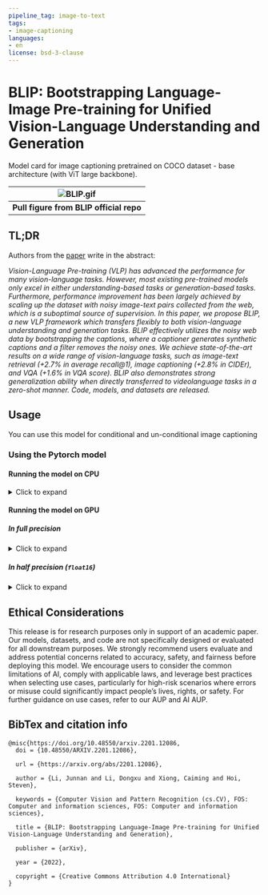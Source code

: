 ```yaml
---
pipeline_tag: image-to-text
tags:
- image-captioning
languages:
- en
license: bsd-3-clause
---
```


# BLIP: Bootstrapping Language-Image Pre-training for Unified Vision-Language Understanding and Generation

Model card for image captioning pretrained on COCO dataset - base architecture (with ViT large backbone).

| ![BLIP.gif](https://cdn-uploads.huggingface.co/production/uploads/1670928184033-62441d1d9fdefb55a0b7d12c.gif) |
|:--:|
| <b> Pull figure from BLIP official repo | Image source: https://github.com/salesforce/BLIP </b>|

## TL;DR

Authors from the [paper](https://arxiv.org/abs/2201.12086) write in the abstract:

*Vision-Language Pre-training (VLP) has advanced the performance for many vision-language tasks. However, most existing pre-trained models only excel in either understanding-based tasks or generation-based tasks. Furthermore, performance improvement has been largely achieved by scaling up the dataset with noisy image-text pairs collected from the web, which is a suboptimal source of supervision. In this paper, we propose BLIP, a new VLP framework which transfers flexibly to both vision-language understanding and generation tasks. BLIP effectively utilizes the noisy web data by bootstrapping the captions, where a captioner generates synthetic captions and a filter removes the noisy ones. We achieve state-of-the-art results on a wide range of vision-language tasks, such as image-text retrieval (+2.7% in average recall@1), image captioning (+2.8% in CIDEr), and VQA (+1.6% in VQA score). BLIP also demonstrates strong generalization ability when directly transferred to videolanguage tasks in a zero-shot manner. Code, models, and datasets are released.*

## Usage

You can use this model for conditional and un-conditional image captioning

### Using the Pytorch model

#### Running the model on CPU

<details>
<summary> Click to expand </summary>

```python
import requests
from PIL import Image
from transformers import BlipProcessor, BlipForConditionalGeneration

processor = BlipProcessor.from_pretrained("Salesforce/blip-image-captioning-large")
model = BlipForConditionalGeneration.from_pretrained("Salesforce/blip-image-captioning-large")

img_url = 'https://storage.googleapis.com/sfr-vision-language-research/BLIP/demo.jpg' 
raw_image = Image.open(requests.get(img_url, stream=True).raw).convert('RGB')

# conditional image captioning
text = "a photography of"
inputs = processor(raw_image, text, return_tensors="pt")

out = model.generate(**inputs)
print(processor.decode(out[0], skip_special_tokens=True))

# unconditional image captioning
inputs = processor(raw_image, return_tensors="pt")

out = model.generate(**inputs)
print(processor.decode(out[0], skip_special_tokens=True))
```
</details>

#### Running the model on GPU

##### In full precision 

<details>
<summary> Click to expand </summary>

```python
import requests
from PIL import Image
from transformers import BlipProcessor, BlipForConditionalGeneration

processor = BlipProcessor.from_pretrained("Salesforce/blip-image-captioning-large")
model = BlipForConditionalGeneration.from_pretrained("Salesforce/blip-image-captioning-large").to("cuda")

img_url = 'https://storage.googleapis.com/sfr-vision-language-research/BLIP/demo.jpg' 
raw_image = Image.open(requests.get(img_url, stream=True).raw).convert('RGB')

# conditional image captioning
text = "a photography of"
inputs = processor(raw_image, text, return_tensors="pt").to("cuda")

out = model.generate(**inputs)
print(processor.decode(out[0], skip_special_tokens=True))

# unconditional image captioning
inputs = processor(raw_image, return_tensors="pt").to("cuda")

out = model.generate(**inputs)
print(processor.decode(out[0], skip_special_tokens=True))
```
</details>

##### In half precision (`float16`)

<details>
<summary> Click to expand </summary>

```python
import torch
import requests
from PIL import Image
from transformers import BlipProcessor, BlipForConditionalGeneration

processor = BlipProcessor.from_pretrained("Salesforce/blip-image-captioning-large")
model = BlipForConditionalGeneration.from_pretrained("Salesforce/blip-image-captioning-large", torch_dtype=torch.float16).to("cuda")

img_url = 'https://storage.googleapis.com/sfr-vision-language-research/BLIP/demo.jpg' 
raw_image = Image.open(requests.get(img_url, stream=True).raw).convert('RGB')

# conditional image captioning
text = "a photography of"
inputs = processor(raw_image, text, return_tensors="pt").to("cuda", torch.float16)

out = model.generate(**inputs)
print(processor.decode(out[0], skip_special_tokens=True))
# >>> a photography of a woman and her dog

# unconditional image captioning
inputs = processor(raw_image, return_tensors="pt").to("cuda", torch.float16)

out = model.generate(**inputs)
print(processor.decode(out[0], skip_special_tokens=True))
>>> a woman sitting on the beach with her dog
```
</details>

## Ethical Considerations
This release is for research purposes only in support of an academic paper. Our models, datasets, and code are not specifically designed or evaluated for all downstream purposes. We strongly recommend users evaluate and address potential concerns related to accuracy, safety, and fairness before deploying this model. We encourage users to consider the common limitations of AI, comply with applicable laws, and leverage best practices when selecting use cases, particularly for high-risk scenarios where errors or misuse could significantly impact people’s lives, rights, or safety. For further guidance on use cases, refer to our AUP and AI AUP.

## BibTex and citation info

```
@misc{https://doi.org/10.48550/arxiv.2201.12086,
  doi = {10.48550/ARXIV.2201.12086},
  
  url = {https://arxiv.org/abs/2201.12086},
  
  author = {Li, Junnan and Li, Dongxu and Xiong, Caiming and Hoi, Steven},
  
  keywords = {Computer Vision and Pattern Recognition (cs.CV), FOS: Computer and information sciences, FOS: Computer and information sciences},
  
  title = {BLIP: Bootstrapping Language-Image Pre-training for Unified Vision-Language Understanding and Generation},
  
  publisher = {arXiv},
  
  year = {2022},
  
  copyright = {Creative Commons Attribution 4.0 International}
}
```